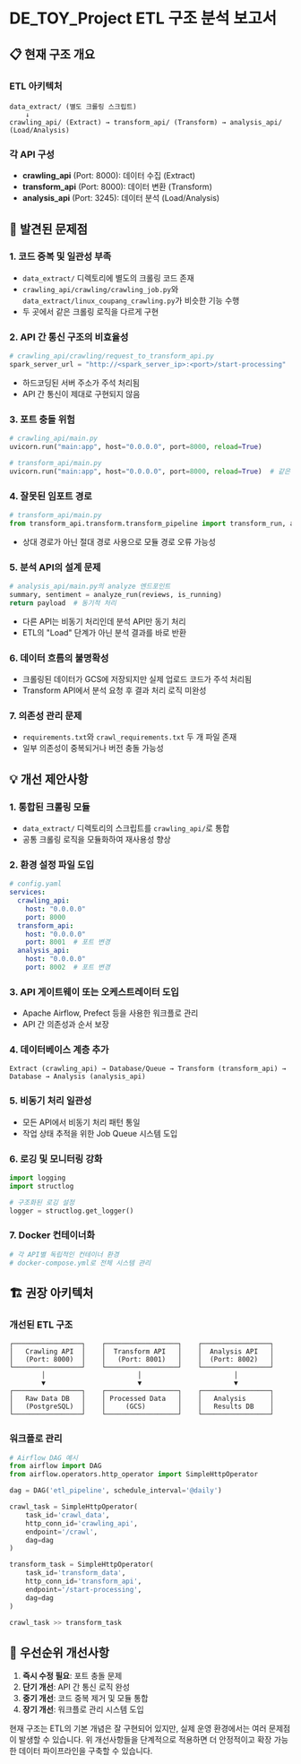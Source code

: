 # DE_TOY_Project ETL 구조 분석 보고서

## 📋 현재 구조 개요

### ETL 아키텍처
```
data_extract/ (별도 크롤링 스크립트)
    ↓
crawling_api/ (Extract) → transform_api/ (Transform) → analysis_api/ (Load/Analysis)
```

### 각 API 구성
- **crawling_api** (Port: 8000): 데이터 수집 (Extract)
- **transform_api** (Port: 8000): 데이터 변환 (Transform) 
- **analysis_api** (Port: 3245): 데이터 분석 (Load/Analysis)

## 🚨 발견된 문제점

### 1. **코드 중복 및 일관성 부족**
- `data_extract/` 디렉토리에 별도의 크롤링 코드 존재
- `crawling_api/crawling/crawling_job.py`와 `data_extract/linux_coupang_crawling.py`가 비슷한 기능 수행
- 두 곳에서 같은 크롤링 로직을 다르게 구현

### 2. **API 간 통신 구조의 비효율성**
```python
# crawling_api/crawling/request_to_transform_api.py
spark_server_url = "http://<spark_server_ip>:<port>/start-processing"  # 하드코딩된 주석 상태
```
- 하드코딩된 서버 주소가 주석 처리됨
- API 간 통신이 제대로 구현되지 않음

### 3. **포트 충돌 위험**
```python
# crawling_api/main.py
uvicorn.run("main:app", host="0.0.0.0", port=8000, reload=True)

# transform_api/main.py  
uvicorn.run("main:app", host="0.0.0.0", port=8000, reload=True)  # 같은 포트 사용
```

### 4. **잘못된 임포트 경로**
```python
# transform_api/main.py
from transform_api.transform.transform_pipeline import transform_run, add_path
```
- 상대 경로가 아닌 절대 경로 사용으로 모듈 경로 오류 가능성

### 5. **분석 API의 설계 문제**
```python
# analysis_api/main.py의 analyze 엔드포인트
summary, sentiment = analyze_run(reviews, is_running)
return payload  # 동기적 처리
```
- 다른 API는 비동기 처리인데 분석 API만 동기 처리
- ETL의 "Load" 단계가 아닌 분석 결과를 바로 반환

### 6. **데이터 흐름의 불명확성**
- 크롤링된 데이터가 GCS에 저장되지만 실제 업로드 코드가 주석 처리됨
- Transform API에서 분석 요청 후 결과 처리 로직 미완성

### 7. **의존성 관리 문제**
- `requirements.txt`와 `crawl_requirements.txt` 두 개 파일 존재
- 일부 의존성이 중복되거나 버전 충돌 가능성

## 💡 개선 제안사항

### 1. **통합된 크롤링 모듈**
- `data_extract/` 디렉토리의 스크립트를 `crawling_api/`로 통합
- 공통 크롤링 로직을 모듈화하여 재사용성 향상

### 2. **환경 설정 파일 도입**
```yaml
# config.yaml
services:
  crawling_api:
    host: "0.0.0.0"
    port: 8000
  transform_api:
    host: "0.0.0.0"
    port: 8001  # 포트 변경
  analysis_api:
    host: "0.0.0.0"
    port: 8002  # 포트 변경
```

### 3. **API 게이트웨이 또는 오케스트레이터 도입**
- Apache Airflow, Prefect 등을 사용한 워크플로 관리
- API 간 의존성과 순서 보장

### 4. **데이터베이스 계층 추가**
```
Extract (crawling_api) → Database/Queue → Transform (transform_api) → Database → Analysis (analysis_api)
```

### 5. **비동기 처리 일관성**
- 모든 API에서 비동기 처리 패턴 통일
- 작업 상태 추적을 위한 Job Queue 시스템 도입

### 6. **로깅 및 모니터링 강화**
```python
import logging
import structlog

# 구조화된 로깅 설정
logger = structlog.get_logger()
```

### 7. **Docker 컨테이너화**
```dockerfile
# 각 API별 독립적인 컨테이너 환경
# docker-compose.yml로 전체 시스템 관리
```

## 🏗️ 권장 아키텍처

### 개선된 ETL 구조
```
┌─────────────────┐    ┌──────────────────┐    ┌─────────────────┐
│   Crawling API  │    │  Transform API   │    │  Analysis API   │
│   (Port: 8000)  │    │   (Port: 8001)   │    │  (Port: 8002)   │
└─────────────────┘    └──────────────────┘    └─────────────────┘
        │                       │                       │
        ▼                       ▼                       ▼
┌─────────────────┐    ┌──────────────────┐    ┌─────────────────┐
│   Raw Data DB   │    │ Processed Data   │    │   Analysis      │
│   (PostgreSQL)  │    │     (GCS)        │    │   Results DB    │
└─────────────────┘    └──────────────────┘    └─────────────────┘
```

### 워크플로 관리
```python
# Airflow DAG 예시
from airflow import DAG
from airflow.operators.http_operator import SimpleHttpOperator

dag = DAG('etl_pipeline', schedule_interval='@daily')

crawl_task = SimpleHttpOperator(
    task_id='crawl_data',
    http_conn_id='crawling_api',
    endpoint='/crawl',
    dag=dag
)

transform_task = SimpleHttpOperator(
    task_id='transform_data',
    http_conn_id='transform_api',
    endpoint='/start-processing',
    dag=dag
)

crawl_task >> transform_task
```

## 🎯 우선순위 개선사항

1. **즉시 수정 필요**: 포트 충돌 문제
2. **단기 개선**: API 간 통신 로직 완성 
3. **중기 개선**: 코드 중복 제거 및 모듈 통합
4. **장기 개선**: 워크플로 관리 시스템 도입

현재 구조는 ETL의 기본 개념은 잘 구현되어 있지만, 실제 운영 환경에서는 여러 문제점이 발생할 수 있습니다. 위 개선사항들을 단계적으로 적용하면 더 안정적이고 확장 가능한 데이터 파이프라인을 구축할 수 있습니다.